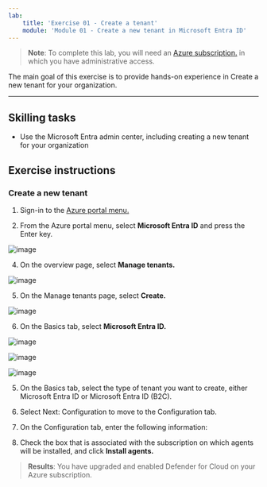 ```yaml
---
lab:
    title: 'Exercise 01 - Create a tenant'
    module: 'Module 01 - Create a new tenant in Microsoft Entra ID'
---
```



>**Note**: To complete this lab, you will need an [Azure subscription.](https://azure.microsoft.com/en-us/free/?azure-portal=true) in which you have administrative access. 


The main goal of this exercise is to provide hands-on experience in Create a new tenant for your organization. 

---

## Skilling tasks

- Use the Microsoft Entra admin center, including creating a new tenant for your organization

## Exercise instructions

### Create a new tenant

1. Sign-in to the [Azure portal menu.](https://portal.azure.com/)

2. From the Azure portal menu, select **Microsoft Entra ID** and press the Enter key.

  ![image](https://github.com/MicrosoftLearning/AZ500-AzureSecurityTechnologies/assets/91347931/6e896fbe-28b9-4766-9081-54990d636c35)

4. On the overview page, select **Manage tenants.**

 ![image](https://github.com/MicrosoftLearning/AZ500-AzureSecurityTechnologies/assets/91347931/bd34cd8a-d378-4d2c-80c8-37f58015641e)

5. On the Manage tenants page, select **Create.**

![image](https://github.com/MicrosoftLearning/AZ500-AzureSecurityTechnologies/assets/91347931/a270bc01-ca41-488c-85b9-358d233ee4b1)

6. On the Basics tab, select **Microsoft Entra ID.**

![image](https://github.com/MicrosoftLearning/AZ500-AzureSecurityTechnologies/assets/91347931/55f82963-e2e3-4925-9be6-f04d3c7078e9)


![image](https://github.com/MicrosoftLearning/AZ500-AzureSecurityTechnologies/assets/91347931/f4a9036d-c88b-4228-9833-5b897e3237fe)



![image](https://github.com/MicrosoftLearning/AZ500-AzureSecurityTechnologies/assets/91347931/3e15c072-96ec-4c77-af9a-895ae65f9936)








5. On the Basics tab, select the type of tenant you want to create, either Microsoft Entra ID or Microsoft Entra ID (B2C).

6. Select Next: Configuration to move to the Configuration tab.

7. On the Configuration tab, enter the following information:

 



7. Check the box that is associated with the subscription on which agents will be installed, and click **Install agents.**
   
> **Results**: You have upgraded and enabled Defender for Cloud on your Azure subscription.
